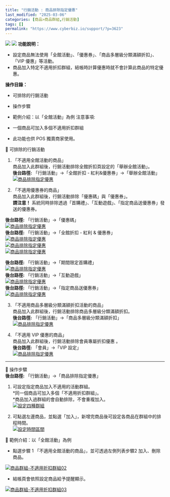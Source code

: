 ```yaml
---
title: "行銷活動 : 商品排除指定優惠"
last_modified: "2025-03-06"
categories: [商品>商品群組,行銷活動]
tags: []
permalink: "https://www.cyberbiz.io/support/?p=3623"
---
```


![](https://www.cyberbiz.io/support/wp-content/uploads/適用站別.png)
[![](https://www.cyberbiz.io/support/wp-content/uploads/台灣站.png)](https://www.cyberbiz.io/support/?page_id=2490)
**功能說明：**  

* 設定商品無法使用「全館活動」、「優惠券」、「商品多層級分類滿額折扣」、「VIP 優惠」等活動。
* 商品加入特定不適用折扣群組，結帳時計算優惠時就不會計算此商品的特定優惠。

**操作目錄：**

* 可排除的行銷活動
* 操作步驟
* 範例介紹：以「全館活動」為例
注意事項:  

* 一個商品可加入多個不適用折扣群組
* 此功能也供 POS 獨賣商家使用。

📌 可排除的行銷活動  

1. 「不適用全館活動的商品」  
商品加入此群組後，行銷活動排除全館折扣頁設定的「舉辦全館活動」。  
**後台路徑:** 「行銷活動」→「全館折扣 - 紅利&優惠券」→「舉辦全館活動」  
[![商品排除指定優惠](https://www.cyberbiz.io/support/wp-content/uploads/商品排除指定優惠05.png)](https://www.cyberbiz.io/support/wp-content/uploads/商品排除指定優惠05.png)  

2. 「不適用優惠券的商品」  
商品加入此群組後，行銷活動排除「優惠碼」與「優惠券」。  
**請注意！** 系統同時排除透過「首購禮」、「互動遊戲」、「指定商品送優惠券」發送的優惠券。  

**後台路徑:** 「行銷活動」→「優惠碼」  
[![商品排除指定優惠](https://www.cyberbiz.io/support/wp-content/uploads/商品排除指定優惠11.png)](https://www.cyberbiz.io/support/wp-content/uploads/商品排除指定優惠11.png)  
**後台路徑:** 「行銷活動」→「全館折扣 - 紅利 & 優惠券」  
[![商品排除指定優惠](https://www.cyberbiz.io/support/wp-content/uploads/商品排除指定優惠06.png)](https://www.cyberbiz.io/support/wp-content/uploads/商品排除指定優惠06.png)  
[![商品排除指定優惠](https://www.cyberbiz.io/support/wp-content/uploads/商品排除指定優惠07.png)](https://www.cyberbiz.io/support/wp-content/uploads/商品排除指定優惠07.png)  
[![商品排除指定優惠](https://www.cyberbiz.io/support/wp-content/uploads/商品排除指定優惠08.png)](https://www.cyberbiz.io/support/wp-content/uploads/商品排除指定優惠08.png)  

**後台路徑:** 「行銷活動」→「期間限定首購禮」  
[![商品排除指定優惠](https://www.cyberbiz.io/support/wp-content/uploads/商品排除指定優惠12.png)](https://www.cyberbiz.io/support/wp-content/uploads/商品排除指定優惠12.png)  
**後台路徑:** 「行銷活動」→「互動遊戲」  
[![商品排除指定優惠](https://www.cyberbiz.io/support/wp-content/uploads/商品排除指定優惠14.png)](https://www.cyberbiz.io/support/wp-content/uploads/商品排除指定優惠14.png)  
**後台路徑:** 「行銷活動」→「指定商品送優惠券」  
[![商品排除指定優惠](https://www.cyberbiz.io/support/wp-content/uploads/商品排除指定優惠15.png)](https://www.cyberbiz.io/support/wp-content/uploads/商品排除指定優惠15.png)

3. 「不適用商品多層級分類滿額折扣活動的商品」  
商品加入此群組後，行銷活動排除商品多層級分類滿額折扣。  
**後台路徑:** 「行銷活動」→「商品多層級分類滿額折扣」  
[![商品排除指定優惠](https://www.cyberbiz.io/support/wp-content/uploads/商品排除指定優惠09.png)](https://www.cyberbiz.io/support/wp-content/uploads/商品排除指定優惠09.png)  

4. 「不適用 VIP 優惠的商品」  
商品加入此群組後，行銷活動排除會員專屬折扣優惠 。  
**後台路徑:** 「會員」→「VIP 設定」  
[![商品排除指定優惠](https://www.cyberbiz.io/support/wp-content/uploads/商品排除指定優惠10.png)](https://www.cyberbiz.io/support/wp-content/uploads/商品排除指定優惠10.png)  

* * *

📌 操作步驟  
**後台路徑:** 「行銷活動」→「商品排除指定優惠」  


1. 可設定指定商品加入不適用的活動群組。  
*同一個商品可加入多個「不適用折扣群組」。  
*商品加入過群組的會自動排除，不會重複加入。  
[![設定四種群組](https://www.cyberbiz.io/support/wp-content/uploads/行銷活動-商品排除指定優惠01.png)](https://www.cyberbiz.io/support/wp-content/uploads/行銷活動-商品排除指定優惠01.png)



2. 可點選左邊商品，並點選「加入」，新增完商品後可設定各商品在群組中的排程時間。  
[![設定時間區間](https://www.cyberbiz.io/support/wp-content/uploads/行銷活動-商品排除指定優惠02.png)](https://www.cyberbiz.io/support/wp-content/uploads/行銷活動-商品排除指定優惠02.png)



📌 範例介紹：以「全館活動」為例  

* 點選步驟 1 「不適用全館活動的商品」，並可透過左側列表步驟2 加入、刪除商品。   

[![商品群組-不適用折扣群組02](https://www.cyberbiz.io/support/wp-content/uploads/行銷活動-商品排除指定優惠03.png)](https://www.cyberbiz.io/support/wp-content/uploads/行銷活動-商品排除指定優惠03.png)

* 結帳頁會依照設定商品給予提醒顯示。   

[![商品群組-不適用折扣群組03](https://www.cyberbiz.io/support/wp-content/uploads/行銷活動-商品排除指定優惠04.png)](https://www.cyberbiz.io/support/wp-content/uploads/行銷活動-商品排除指定優惠04.png)

